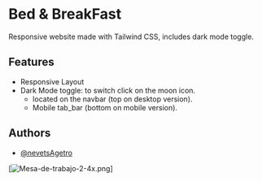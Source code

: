 
# Bed & BreakFast

Responsive website made with Tailwind CSS, includes dark mode toggle.


## Features
- Responsive Layout
- Dark Mode toggle: to switch click on the moon icon.
    - located on the navbar (top on desktop version).
    - Mobile tab_bar (bottom on mobile version).
## Authors

- [@nevetsAgetro](https://github.com/nevetsagetro)






[![Mesa-de-trabajo-2-4x.png](https://i.postimg.cc/020fFY8R/Mesa-de-trabajo-2-4x.png)]

